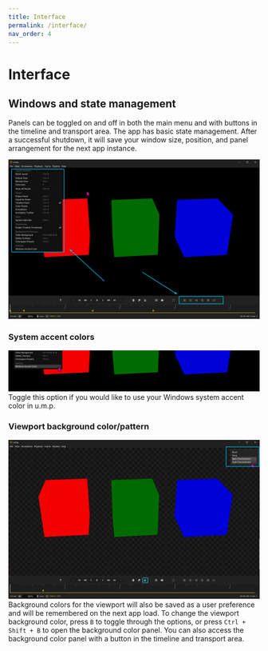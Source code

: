 ```yaml
---
title: Interface
permalink: /interface/
nav_order: 4
---
```


# Interface

## Windows and state management

Panels can be toggled on and off in both the main menu and with buttons in the timeline and transport area. The app has basic state management. After a successful shutdown, it will save your window size, position, and panel arrangement for the next app instance.

![window](images/TabTip_ullUmjtFO6.png)

### System accent colors

![window](images/TabTip_x9kxLzwOyT.png)
Toggle this option if you would like to use your Windows system accent color in u.m.p.

### Viewport background color/pattern

![window](images/TabTip_rw4JnktPoi.png)
Background colors for the viewport will also be saved as a user preference and will be remembered on the next app load. To change the viewport background color, press `B` to toggle through the options, or press `Ctrl + Shift + B` to open the background color panel. You can also access the background color panel with a button in the timeline and transport area.



